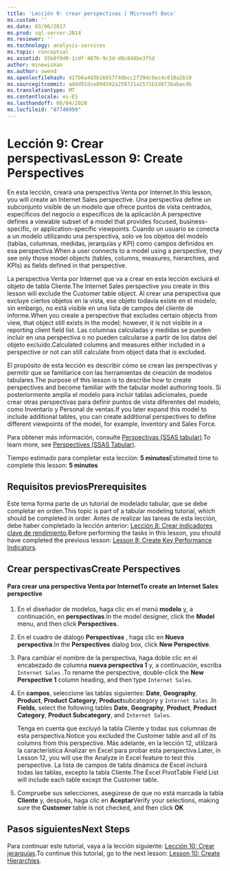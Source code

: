 ```yaml
---
title: 'Lección 9: crear perspectivas | Microsoft Docs'
ms.custom: ''
ms.date: 03/06/2017
ms.prod: sql-server-2014
ms.reviewer: ''
ms.technology: analysis-services
ms.topic: conceptual
ms.assetid: 55b0f0d0-1cdf-4876-9c3d-d0c848be3f5d
author: minewiskan
ms.author: owend
ms.openlocfilehash: 417b6a4d3b16857f48bcc2f39dc8ec4c010a2b10
ms.sourcegitcommit: ad4d92dce894592a259721a1571b1d8736abacdb
ms.translationtype: MT
ms.contentlocale: es-ES
ms.lasthandoff: 08/04/2020
ms.locfileid: "87748999"
---
```

# <a name="lesson-9-create-perspectives"></a><span data-ttu-id="75626-102">Lección 9: Crear perspectivas</span><span class="sxs-lookup"><span data-stu-id="75626-102">Lesson 9: Create Perspectives</span></span>
  <span data-ttu-id="75626-103">En esta lección, creará una perspectiva Venta por Internet.</span><span class="sxs-lookup"><span data-stu-id="75626-103">In this lesson, you will create an Internet Sales perspective.</span></span> <span data-ttu-id="75626-104">Una perspectiva define un subconjunto visible de un modelo que ofrece puntos de vista centrados, específicos del negocio o específicos de la aplicación.</span><span class="sxs-lookup"><span data-stu-id="75626-104">A perspective defines a viewable subset of a model that provides focused, business-specific, or application-specific viewpoints.</span></span> <span data-ttu-id="75626-105">Cuando un usuario se conecta a un modelo utilizando una perspectiva, solo ve los objetos del modelo (tablas, columnas, medidas, jerarquías y KPI) como campos definidos en esa perspectiva.</span><span class="sxs-lookup"><span data-stu-id="75626-105">When a user connects to a model using a perspective, they see only those model objects (tables, columns, measures, hierarchies, and KPIs) as fields defined in that perspective.</span></span>  
  
 <span data-ttu-id="75626-106">La perspectiva Venta por Internet que va a crear en esta lección excluirá el objeto de tabla Cliente.</span><span class="sxs-lookup"><span data-stu-id="75626-106">The Internet Sales perspective you create in this lesson will exclude the Customer table object.</span></span> <span data-ttu-id="75626-107">Al crear una perspectiva que excluye ciertos objetos en la vista, ese objeto todavía existe en el modelo; sin embargo, no está visible en una lista de campos del cliente de informe.</span><span class="sxs-lookup"><span data-stu-id="75626-107">When you create a perspective that excludes certain objects from view, that object still exists in the model; however, it is not visible in a reporting client field list.</span></span> <span data-ttu-id="75626-108">Las columnas calculadas y medidas se pueden incluir en una perspectiva o no pueden calcularse a partir de los datos del objeto excluido.</span><span class="sxs-lookup"><span data-stu-id="75626-108">Calculated columns and measures either included in a perspective or not can still calculate from object data that is excluded.</span></span>  
  
 <span data-ttu-id="75626-109">El propósito de esta lección es describir cómo se crean las perspectivas y permitir que se familiarice con las herramientas de creación de modelos tabulares.</span><span class="sxs-lookup"><span data-stu-id="75626-109">The purpose of this lesson is to describe how to create perspectives and become familiar with the tabular model authoring tools.</span></span> <span data-ttu-id="75626-110">Si posteriormente amplía el modelo para incluir tablas adicionales, puede crear otras perspectivas para definir puntos de vista diferentes del modelo, como Inventario y Personal de ventas.</span><span class="sxs-lookup"><span data-stu-id="75626-110">If you later expand this model to include additional tables, you can create additional perspectives to define different viewpoints of the model, for example, Inventory and Sales Force.</span></span>  
  
 <span data-ttu-id="75626-111">Para obtener más información, consulte [Perspectivas &#40;SSAS tabular&#41;](tabular-models/perspectives-ssas-tabular.md).</span><span class="sxs-lookup"><span data-stu-id="75626-111">To learn more, see [Perspectives &#40;SSAS Tabular&#41;](tabular-models/perspectives-ssas-tabular.md).</span></span>  
  
 <span data-ttu-id="75626-112">Tiempo estimado para completar esta lección: **5 minutos**</span><span class="sxs-lookup"><span data-stu-id="75626-112">Estimated time to complete this lesson: **5 minutes**</span></span>  
  
## <a name="prerequisites"></a><span data-ttu-id="75626-113">Requisitos previos</span><span class="sxs-lookup"><span data-stu-id="75626-113">Prerequisites</span></span>  
 <span data-ttu-id="75626-114">Este tema forma parte de un tutorial de modelado tabular, que se debe completar en orden.</span><span class="sxs-lookup"><span data-stu-id="75626-114">This topic is part of a tabular modeling tutorial, which should be completed in order.</span></span> <span data-ttu-id="75626-115">Antes de realizar las tareas de esta lección, debe haber completado la lección anterior: [Lección 8: Crear indicadores clave de rendimiento](lesson-7-create-key-performance-indicators.md).</span><span class="sxs-lookup"><span data-stu-id="75626-115">Before performing the tasks in this lesson, you should have completed the previous lesson: [Lesson 8: Create Key Performance Indicators](lesson-7-create-key-performance-indicators.md).</span></span>  
  
## <a name="create-perspectives"></a><span data-ttu-id="75626-116">Crear perspectivas</span><span class="sxs-lookup"><span data-stu-id="75626-116">Create Perspectives</span></span>  
  
#### <a name="to-create-an-internet-sales-perspective"></a><span data-ttu-id="75626-117">Para crear una perspectiva Venta por Internet</span><span class="sxs-lookup"><span data-stu-id="75626-117">To create an Internet Sales perspective</span></span>  
  
1.  <span data-ttu-id="75626-118">En el diseñador de modelos, haga clic en el menú **modelo** y, a continuación, en **perspectivas**.</span><span class="sxs-lookup"><span data-stu-id="75626-118">In the model designer, click the **Model** menu, and then click **Perspectives**.</span></span>  
  
2.  <span data-ttu-id="75626-119">En el cuadro de diálogo **Perspectivas** , haga clic en **Nueva perspectiva**.</span><span class="sxs-lookup"><span data-stu-id="75626-119">In the **Perspectives** dialog box, click **New Perspective**.</span></span>  
  
3.  <span data-ttu-id="75626-120">Para cambiar el nombre de la perspectiva, haga doble clic en el encabezado de columna **nueva perspectiva 1** y, a continuación, escriba `Internet Sales` .</span><span class="sxs-lookup"><span data-stu-id="75626-120">To rename the perspective, double-click the **New Perspective 1** column heading, and then type `Internet Sales`.</span></span>  
  
4.  <span data-ttu-id="75626-121">En **campos**, seleccione las tablas siguientes: **Date**, **Geography**, **Product**, **Product Category**, **Product**subcategory y `Internet Sales` .</span><span class="sxs-lookup"><span data-stu-id="75626-121">In **Fields**, select the following tables **Date**, **Geography**, **Product**, **Product Category**, **Product Subcategory**, and `Internet Sales`.</span></span>  
  
     <span data-ttu-id="75626-122">Tenga en cuenta que excluyó la tabla Cliente y todas sus columnas de esta perspectiva.</span><span class="sxs-lookup"><span data-stu-id="75626-122">Notice you excluded the Customer table and all of its columns from this perspective.</span></span> <span data-ttu-id="75626-123">Más adelante, en la lección 12, utilizará la característica Analizar en Excel para probar esta perspectiva.</span><span class="sxs-lookup"><span data-stu-id="75626-123">Later, in Lesson 12, you will use the Analyze in Excel feature to test this perspective.</span></span> <span data-ttu-id="75626-124">La lista de campos de tabla dinámica de Excel incluirá todas las tablas, excepto la tabla Cliente.</span><span class="sxs-lookup"><span data-stu-id="75626-124">The Excel PivotTable Field List will include each table except the Customer table.</span></span>  
  
5.  <span data-ttu-id="75626-125">Compruebe sus selecciones, asegúrese de que no está marcada la tabla **Cliente** y, después, haga clic en **Aceptar**</span><span class="sxs-lookup"><span data-stu-id="75626-125">Verify your selections, making sure the **Customer** table is not checked, and then click **OK**</span></span>  
  
## <a name="next-steps"></a><span data-ttu-id="75626-126">Pasos siguientes</span><span class="sxs-lookup"><span data-stu-id="75626-126">Next Steps</span></span>  
 <span data-ttu-id="75626-127">Para continuar este tutorial, vaya a la lección siguiente: [Lección 10: Crear jerarquías](lesson-9-create-hierarchies.md).</span><span class="sxs-lookup"><span data-stu-id="75626-127">To continue this tutorial, go to the next lesson: [Lesson 10: Create Hierarchies](lesson-9-create-hierarchies.md).</span></span>  
  
  
